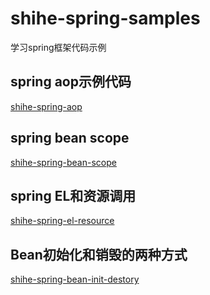 # shihe-spring-samples
学习spring框架代码示例

## spring aop示例代码
[shihe-spring-aop](https://github.com/shihe110/shihe-spring-samples/tree/master/shihe-spring-aop)

## spring bean scope
[shihe-spring-bean-scope](https://github.com/shihe110/shihe-spring-samples/tree/master/shihe-spring-bean-scope)

## spring EL和资源调用
[shihe-spring-el-resource](https://github.com/shihe110/shihe-spring-samples/tree/master/shihe-spring-el-resource)

## Bean初始化和销毁的两种方式
[shihe-spring-bean-init-destory](https://github.com/shihe110/shihe-spring-samples/tree/master/shihe-spring-bean-init-destory)